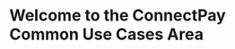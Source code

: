 # Welcome to the ConnectPay Common Use Cases Area
 <!-- type: row -->
 <!-- type: card
title: <div style="text-align:center;width:100%;height:25%"><img src="https://raw.githubusercontent.com/Fiserv/connect-pay/develop/assets/images/ACH .png" alt="ACH Transaction" title="ACH Transaction" style="width:auto; height:60px"> </div> <h3 style="text-align:center">ACH Transaction</h3>
description:
link: ../docs/?path=docs/achtransactionuc.md
-->
 <!-- type: card
title: <div style="text-align:center;width:100%;height:25%"><img src="https://raw.githubusercontent.com/Fiserv/connect-pay/develop/assets/images/Banklogin.png" alt="Bank Login Enrollment" title="Bank Login Enrollment" style="width:auto; height:60px"> </div> <h3 style="text-align:center"> Bank Login Enrollment</h3>
description:
link: ../docs/?path=docs/Bankloginenrollmentuc.md
-->
 <!-- type: card
title: <div style="text-align:center;width:100%;height:25%"><img src="https://raw.githubusercontent.com/Fiserv/connect-pay/develop/assets/images/Manualenrollment.png" alt="Manual Enrollment" title="Manual Enrollment" style="width:auto; height:60px"> </div> <h3 style="text-align:center"> Manual Enrollment</h3>
description:
link: ../docs/?path=docs/manualenrollmentuc.md
-->
<!-- type: row-end -->
 <!-- type: row -->
 <!-- type: card
title: <div style="text-align:center;width:100%;height:25%"><img src="https://raw.githubusercontent.com/Fiserv/connect-pay/develop/assets/images/Accountvalidation.png" alt="Account Validation" title="Account Validation" style="width:auto; height:60px"> </div> <h3 style="text-align:center"> Account Validation</h3>
description:
link: ../docs/?path=docs/accountvalidationuc.md
-->
 <!-- type: card
title: <div style="text-align:center;width:100%;height:25%"><img src="https://raw.githubusercontent.com/Fiserv/connect-pay/develop/assets/images/nonenrollment.png" alt="Non Enrollment" title="Non Enrollment" style="width:auto; height:60px"> </div> <h3 style="text-align:center">Non Enrollment</h3>
description:
link: ../docs/?path=docs/nonenrollmentuc.md
-->
 <!-- type: card
title: <div style="text-align:center;width:100%;height:25%"><img src="https://raw.githubusercontent.com/Fiserv/connect-pay/develop/assets/images/paymentnumber.png" alt="ConnectPay Payment Number" title="ConnectPay Payment Number" style="width:auto; height:60px"> </div> <h3 style="text-align:center">ConnectPay Payment Number</h3>
description:
link: ../docs/?path=docs/connectpaypaymentnumberuc.md
-->
<!-- type: row-end -->